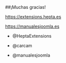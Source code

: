 
##¡Muchas gracias!

https://extensions.hepta.es

https://manualesjoomla.es

* @HeptaExtensions 
	
* @carcam
	
* @manualesjoomla
